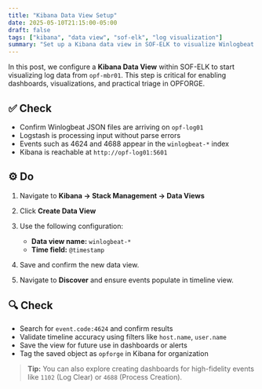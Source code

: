 ```yaml
---
title: "Kibana Data View Setup"
date: 2025-05-10T21:15:00-05:00
draft: false
tags: ["kibana", "data view", "sof-elk", "log visualization"]
summary: "Set up a Kibana data view in SOF-ELK to visualize Winlogbeat event data and enable efficient threat hunting in OPFORGE."
---
```


In this post, we configure a **Kibana Data View** within SOF-ELK to start visualizing log data from `opf-mbr01`. This step is critical for enabling dashboards, visualizations, and practical triage in OPFORGE.

## ✅ Check

- Confirm Winlogbeat JSON files are arriving on `opf-log01`
- Logstash is processing input without parse errors
- Events such as 4624 and 4688 appear in the `winlogbeat-*` index
- Kibana is reachable at `http://opf-log01:5601`

## ⚙️ Do

1. Navigate to **Kibana → Stack Management → Data Views**
2. Click **Create Data View**
3. Use the following configuration:

   - **Data view name:** `winlogbeat-*`
   - **Time field:** `@timestamp`

4. Save and confirm the new data view.
5. Navigate to **Discover** and ensure events populate in timeline view.

## 🔍 Check

- Search for `event.code:4624` and confirm results
- Validate timeline accuracy using filters like `host.name`, `user.name`
- Save the view for future use in dashboards or alerts
- Tag the saved object as `opforge` in Kibana for organization

> **Tip:** You can also explore creating dashboards for high-fidelity events like `1102` (Log Clear) or `4688` (Process Creation).

